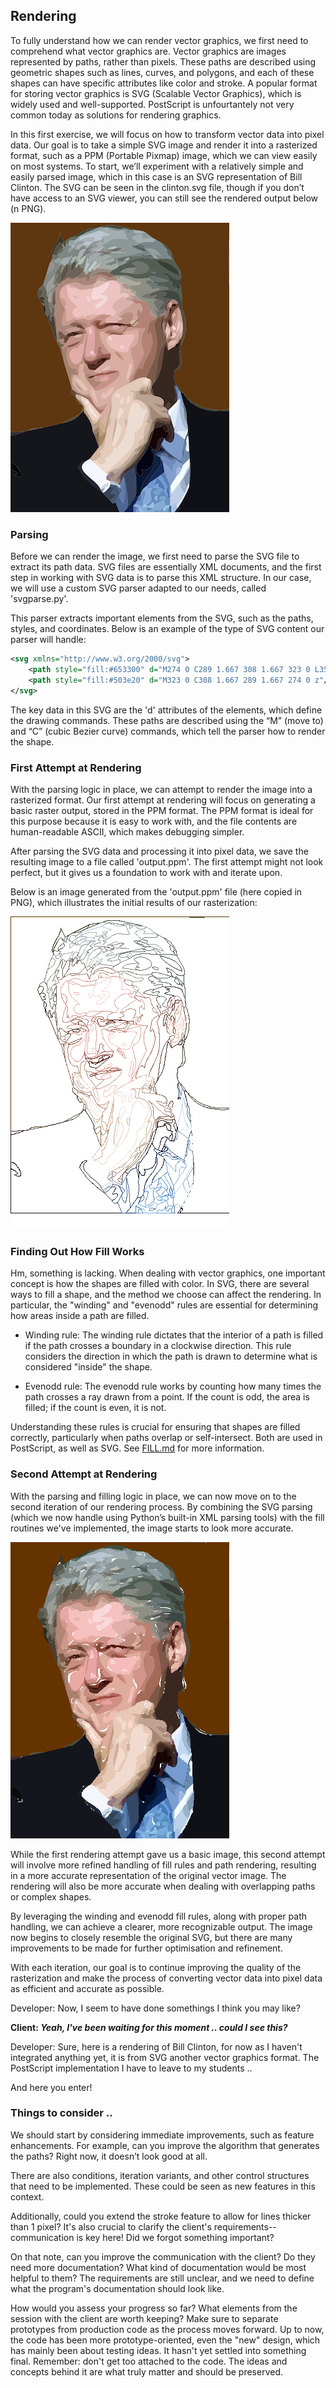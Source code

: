 
## Rendering

To fully understand how we can render vector graphics, we first need to comprehend what vector graphics are.
Vector graphics are images represented by paths, rather than pixels. These paths are described using geometric
shapes such as lines, curves, and polygons, and each of these shapes can have specific attributes like color
and stroke. A popular format for storing vector graphics is SVG (Scalable Vector Graphics), which is widely
used and well-supported. PostScript is unfourtantely not very common today as solutions for rendering graphics. 

In this first exercise, we will focus on how to transform vector data into pixel data. Our goal is to take a simple
SVG image and render it into a rasterized format, such as a PPM (Portable Pixmap) image, which we can view
easily on most systems. To start, we’ll experiment with a relatively simple and easily parsed image, which in
this case is an SVG representation of Bill Clinton. The SVG can be seen in the clinton.svg file, though if
you don’t have access to an SVG viewer, you can still see the rendered output below (n PNG).

![output.ppm](./clinton.png)


### Parsing

Before we can render the image, we first need to parse the SVG file to extract its path data. SVG files are
essentially XML documents, and the first step in working with SVG data is to parse this XML structure. In our
case, we will use a custom SVG parser adapted to our needs, called 'svgparse.py'.

This parser extracts important elements from the SVG, such as the paths, styles, and coordinates. Below is an
example of the type of SVG content our parser will handle:

```xml
<svg xmlns="http://www.w3.org/2000/svg">
    <path style="fill:#653300" d="M274 0 C289 1.667 308 1.667 323 0 L357 0 z"/>
    <path style="fill:#503e20" d="M323 0 C308 1.667 289 1.667 274 0 z"/>
</svg>
```

The key data in this SVG are the 'd' attributes of the <path> elements, which define the drawing commands.
These paths are described using the “M” (move to) and “C” (cubic Bezier curve) commands, which tell the parser
how to render the shape.


### First Attempt at Rendering

With the parsing logic in place, we can attempt to render the image into a rasterized format. Our first attempt
at rendering will focus on generating a basic raster output, stored in the PPM format. The PPM format is ideal
for this purpose because it is easy to work with, and the file contents are human-readable ASCII, which makes
debugging simpler.

After parsing the SVG data and processing it into pixel data, we save the resulting image to a file called
'output.ppm'. The first attempt might not look perfect, but it gives us a foundation to work with and iterate upon.

Below is an image generated from the 'output.ppm' file (here copied in PNG), which illustrates the initial
results of our rasterization:

![output.ppm](./output.png)


### Finding Out How Fill Works

Hm, something is lacking. When dealing with vector graphics, one important concept is how the shapes are filled
with color. In SVG, there are several ways to fill a shape, and the method we choose can affect the rendering.
In particular, the "winding" and "evenodd" rules are essential for determining how areas inside a path are filled.

- Winding rule: The winding rule dictates that the interior of a path is filled if the path crosses a boundary in
  a clockwise direction. This rule considers the direction in which the path is drawn to determine what is
  considered "inside" the shape.

- Evenodd rule: The evenodd rule works by counting how many times the path crosses a ray drawn from a point.
  If the count is odd, the area is filled; if the count is even, it is not.

Understanding these rules is crucial for ensuring that shapes are filled correctly, particularly when paths overlap
or self-intersect. Both are used in PostScript, as well as SVG. See [FILL.md](./FILL.md) for more information.


### Second Attempt at Rendering

With the parsing and filling logic in place, we can now move on to the second iteration of our rendering process.
By combining the SVG parsing (which we now handle using Python’s built-in XML parsing tools) with the fill routines
we've implemented, the image starts to look more accurate.

![output.ppm](./output2.png)

While the first rendering attempt gave us a basic image, this second attempt will involve more refined handling of
fill rules and path rendering, resulting in a more accurate representation of the original vector image. The
rendering will also be more accurate when dealing with overlapping paths or complex shapes.

By leveraging the winding and evenodd fill rules, along with proper path handling, we can achieve a clearer, more
recognizable output. The image now begins to closely resemble the original SVG, but there are many improvements to
be made for further optimisation and refinement.

With each iteration, our goal is to continue improving the quality of the rasterization and make the process of
converting vector data into pixel data as efficient and accurate as possible.

Developer: Now, I seem to have done somethings I think you may like?

__Client: *Yeah, I've been waiting for this moment .. could I see this?*__

Developer: Sure, here is a rendering of Bill Clinton, for now as I haven't integrated anything yet, it is from SVG
another vector graphics format. The PostScript implementation I have to leave to my students ..

And here you enter!


### Things to consider ..

We should start by considering immediate improvements, such as feature enhancements. For example, can you
improve the algorithm that generates the paths? Right now, it doesn’t look good at all.

There are also conditions, iteration variants, and other control structures that need to be implemented.
These could be seen as new features in this context.

Additionally, could you extend the stroke feature to allow for lines thicker than 1 pixel? It's also crucial
to clarify the client's requirements--communication is key here! Did we forgot something important?

On that note, can you improve the communication with the client? Do they need more documentation? What kind
of documentation would be most helpful to them? The requirements are still unclear, and we need to define
what the program's documentation should look like.

How would you assess your progress so far? What elements from the session with the client are worth keeping?
Make sure to separate prototypes from production code as the process moves forward. Up to now, the code has
been more prototype-oriented, even the "new" design, which has mainly been about testing ideas. It hasn't
yet settled into something final. Remember: don't get too attached to the code. The ideas and concepts behind
it are what truly matter and should be preserved.
